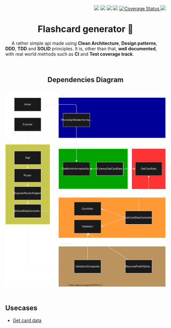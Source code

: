 <div align="right">
  <img src="https://img.shields.io/github/repo-size/saymow/clean-flashcard-generator-api"/>
  <img src="https://img.shields.io/github/languages/code-size/saymow/clean-flashcard-generator-api"/>
  <img src="https://snyk.io/test/github/saymow/clean-flashcard-generator-api/badge.svg"/>
  <img src="https://img.shields.io/github/release-date-pre/saymow/clean-flashcard-generator-api"/>
  <a href='https://coveralls.io/github/saymow/clean-flashcard-generator-api?branch=master'>
    <img src='https://coveralls.io/repos/github/saymow/clean-flashcard-generator-api/badge.svg?branch=master' alt='Coverage Status' />
  </a>
  <a href="https://app.travis-ci.com/saymow/clean-flashcard-generator-api">
    <img src="https://app.travis-ci.com/saymow/clean-flashcard-generator-api.svg?branch=master"/>
  </a>
</div>

<h1 align='center'>Flashcard generator 🚀</h1>

<p>&nbsp;&nbsp;&nbsp;&nbsp; A rather simple api made using <b>Clean Architecture</b>, <b>Design patterns</b>, <b>DDD</b>, <b>TDD</b> and <b>SOLID</b> principles. It is, other than that, <b>well documented</b>, with real world methods such as <b>CI</b> and <b>Test coverage track</b>.</p>

<br>

<h2 align="center">Dependencies Diagram<h2>

<div align="center">
  <img src="diagram.drawio.svg" align="center"></img>
</div>

<br>

## Usecases

<ul>
  <li>
    <a href="requirements/get-card-data.md">Get card data</a>
  </li>
<ul>